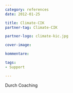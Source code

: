 ```yaml
---
category: references
date: 2012-01-25

title: Climate-CIK
partner-tag: Climate-CIK

partner-logo: climate-kic.jpg

cover-image: 

kommentare:

tags:
- Support

---
```


Durch Coaching